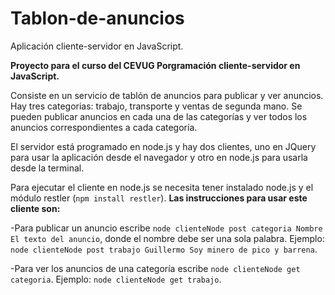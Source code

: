 Tablon-de-anuncios
==================

Aplicación cliente-servidor en JavaScript.

**Proyecto para el curso del CEVUG Porgramación cliente-servidor en JavaScript.**

Consiste en un servicio de tablón de anuncios para publicar y ver anuncios. Hay tres categorias: trabajo, transporte y ventas de segunda mano. Se pueden publicar anuncios en cada una de las categorías y ver todos los anuncios correspondientes a cada categoría.

El servidor está programado en node.js y hay dos clientes, uno en JQuery para usar la aplicación desde el navegador y otro en node.js para usarla desde la terminal.

Para ejecutar el cliente en node.js se necesita tener instalado node.js y el módulo restler (`npm install restler`).
**Las instrucciones para usar este cliente son:**

-Para publicar un anuncio escribe `node clienteNode post categoria Nombre El texto del anuncio`, donde el nombre debe ser una sola palabra. Ejemplo: `node clienteNode post trabajo Guillermo Soy minero de pico y barrena`.

-Para ver los anuncios de una categoría escribe `node clienteNode get categoria`. Ejemplo: `node clienteNode get trabajo`.
